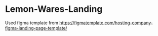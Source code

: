 # Lemon-Wares-Landing
Used figma template from https://figmatemplate.com/hosting-company-figma-landing-page-template/
